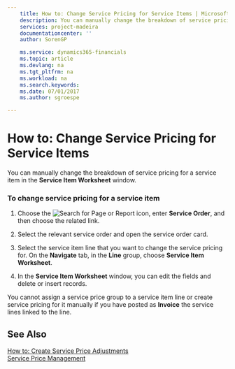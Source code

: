 ```yaml
---
    title: How to: Change Service Pricing for Service Items | Microsoft Docs
    description: You can manually change the breakdown of service pricing for a service item in the **Service Item Worksheet** window.
    services: project-madeira
    documentationcenter: ''
    author: SorenGP

    ms.service: dynamics365-financials
    ms.topic: article
    ms.devlang: na
    ms.tgt_pltfrm: na
    ms.workload: na
    ms.search.keywords:
    ms.date: 07/01/2017
    ms.author: sgroespe

---
```

# How to: Change Service Pricing for Service Items
You can manually change the breakdown of service pricing for a service item in the **Service Item Worksheet** window.  
  
### To change service pricing for a service item  
  
1.  Choose the ![Search for Page or Report](media/ui-search/search_small.png "Search for Page or Report icon") icon, enter **Service Order**, and then choose the related link.  
  
2.  Select the relevant service order and open the service order card.  
  
3.  Select the service item line that you want to change the service pricing for. On the **Navigate** tab, in the **Line** group, choose **Service Item Worksheet**.  
  
4.  In the **Service Item Worksheet** window, you can edit the fields and delete or insert records.  
  
 You cannot assign a service price group to a service item line or create service pricing for it manually if you have posted as **Invoice** the service lines linked to the line.  
  
## See Also  
 [How to: Create Service Price Adjustments](../how-to-create-service-price-adjustments.md)   
 [Service Price Management](../service-price-management.md)